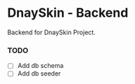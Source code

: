 # DnaySkin - Backend

Backend for DnaySkin Project.

### TODO

- [ ] Add db schema
- [ ] Add db seeder
